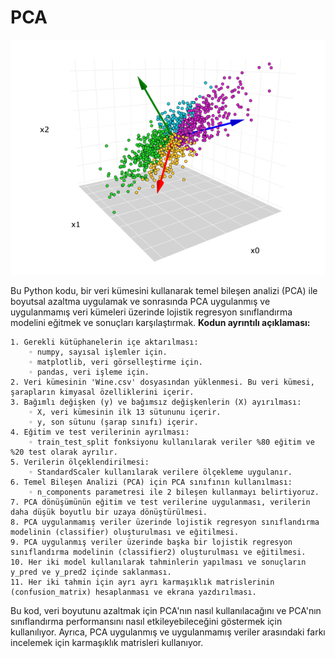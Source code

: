 # PCA

![App Screenshot](https://github.com/firengizz099/PCA/blob/main/pca.png?raw=true)

Bu Python kodu, bir veri kümesini kullanarak temel bileşen analizi (PCA) ile boyutsal azaltma uygulamak ve sonrasında PCA uygulanmış ve uygulanmamış veri kümeleri üzerinde lojistik regresyon sınıflandırma modelini eğitmek ve sonuçları karşılaştırmak. 
**Kodun ayrıntılı açıklaması:**

    1. Gerekli kütüphanelerin içe aktarılması:
        ◦ numpy, sayısal işlemler için.
        ◦ matplotlib, veri görselleştirme için.
        ◦ pandas, veri işleme için.
    2. Veri kümesinin 'Wine.csv' dosyasından yüklenmesi. Bu veri kümesi, şarapların kimyasal özelliklerini içerir.
    3. Bağımlı değişken (y) ve bağımsız değişkenlerin (X) ayırılması:
        ◦ X, veri kümesinin ilk 13 sütununu içerir.
        ◦ y, son sütunu (şarap sınıfı) içerir.
    4. Eğitim ve test verilerinin ayrılması:
        ◦ train_test_split fonksiyonu kullanılarak veriler %80 eğitim ve %20 test olarak ayrılır.
    5. Verilerin ölçeklendirilmesi:
        ◦ StandardScaler kullanılarak verilere ölçekleme uygulanır.
    6. Temel Bileşen Analizi (PCA) için PCA sınıfının kullanılması:
        ◦ n_components parametresi ile 2 bileşen kullanmayı belirtiyoruz.
    7. PCA dönüşümünün eğitim ve test verilerine uygulanması, verilerin daha düşük boyutlu bir uzaya dönüştürülmesi.
    8. PCA uygulanmamış veriler üzerinde lojistik regresyon sınıflandırma modelinin (classifier) oluşturulması ve eğitilmesi.
    9. PCA uygulanmış veriler üzerinde başka bir lojistik regresyon sınıflandırma modelinin (classifier2) oluşturulması ve eğitilmesi.
    10. Her iki model kullanılarak tahminlerin yapılması ve sonuçların y_pred ve y_pred2 içinde saklanması.
    11. Her iki tahmin için ayrı ayrı karmaşıklık matrislerinin (confusion_matrix) hesaplanması ve ekrana yazdırılması.

Bu kod, veri boyutunu azaltmak için PCA'nın nasıl kullanılacağını ve PCA'nın sınıflandırma performansını nasıl etkileyebileceğini göstermek için kullanılıyor. Ayrıca, PCA uygulanmış ve uygulanmamış veriler arasındaki farkı incelemek için karmaşıklık matrisleri kullanıyor.

